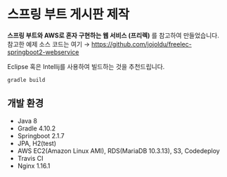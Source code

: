 # 스프링 부트 게시판 제작
**스프링 부트와 AWS로 혼자 구현하는 웹 서비스 (프리렉)** 를 참고하여 만들었습니다.   
참고한 예제 소스 코드는 여기 → https://github.com/jojoldu/freelec-springboot2-webservice

Eclipse 혹은 Intellij를 사용하여 빌드하는 것을 추천드립니다.
```
gradle build
```

## 개발 환경
* Java 8
* Gradle 4.10.2
* Springboot 2.1.7
* JPA, H2(test)
* AWS EC2(Amazon Linux AMI), RDS(MariaDB 10.3.13), S3, Codedeploy
* Travis CI
* Nginx 1.16.1
